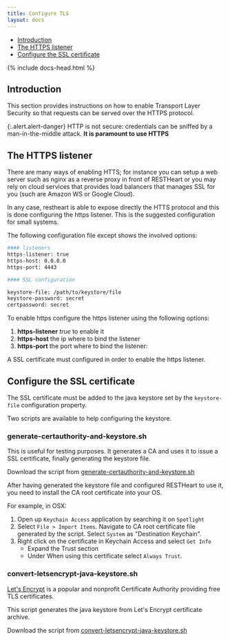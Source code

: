 ```yaml
---
title: Configure TLS
layout: docs
---
```


<div markdown="1" class="d-none d-xl-block col-xl-2 order-last bd-toc">

-   [Introduction](#introduction)
-   [The HTTPS listener](#the-https-listener)
-   [Configure the SSL certificate](#configure-the-ssl-certificate)

</div>
<div markdown="1" class="col-12 col-md-9 col-xl-8 py-md-3 bd-content">

{% include docs-head.html %}

## Introduction

This section provides instructions on how to enable Transport Layer Security so that requests can be served over the HTTPS protocol.

{:.alert.alert-danger}
HTTP is not secure: credentials can be sniffed by a man-in-the-middle attack. **It is paramount to use HTTPS**

## The HTTPS listener

There are many ways of enabling HTTS; for instance you can setup a web server such as nginx as a reverse proxy in front of RESTHeart or you may rely on cloud services that provides load balancers that manages SSL for you (such are Amazon WS or Google Cloud).

In any case, restheart is able to expose directly the HTTS protocol and this is done configuring the https listener. This is the suggested configuration for small systems.

The following configuration file except shows the involved options:

```bash
#### listeners
https-listener: true
https-host: 0.0.0.0
https-port: 4443

#### SSL configuration

keystore-file: /path/to/keystore/file
keystore-password: secret
certpassword: secret
```

To enable https configure the https listener using the following options:

1.  **https-listener** _true_ to enable it
2.  **https-host** the ip where to bind the listener
3.  **https-port** the port where to bind the listener:

A SSL certificate must configured in order to enable the https listener.

## Configure the SSL certificate

The SSL certificate must be added to the java keystore set by the `keystore-file` configuration property.

Two scripts are available to help configuring the keystore.

### generate-certauthority-and-keystore.sh

This is useful for testing purposes. It generates a CA and uses it to issue a SSL certificate, finally generating the keystore file.

Download the script from [generate-certauthority-and-keystore.sh](https://raw.githubusercontent.com/SoftInstigate/restheart/master/core/bin/generate-certauthority-and-keystore.sh)

After having generated the keystore file and configured RESTHeart to use it, you need to install the CA root certificate into your OS.

For example, in OSX:

1. Open up `Keychain Access` application by searching it on `Spotlight`
2. Select `File > Import Items`. Navigate to CA root certificate file generated by the script. Select `System` as "Destination Keychain".
3. Right click on the certificate in Keychain Access and select `Get Info`
    - Expand the Trust section
    - Under When using this certificate select `Always Trust`.

### convert-letsencrypt-java-keystore.sh

[Let's Encrypt](https://letsencrypt.org) is a popular and nonprofit Certificate Authority providing free TLS certificates.

This script generates the java keystore from Let's Encrypt certificate archive.

Download the script from [convert-letsencrypt-java-keystore.sh](https://raw.githubusercontent.com/SoftInstigate/restheart/master/core/bin/convert-letsencrypt-java-keystore.sh)